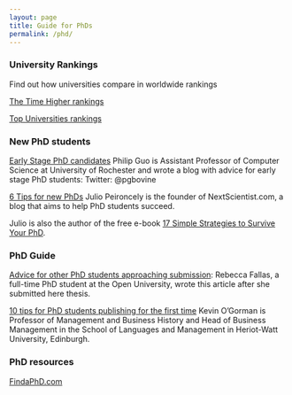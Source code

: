 ```yaml
---
layout: page
title: Guide for PhDs
permalink: /phd/
---
```


### University Rankings

Find out how universities compare in worldwide rankings
 
[The Time Higher rankings](http://www.timeshighereducation.com/world-university-rankings)
 
[Top Universities rankings](http://www.topuniversities.com)

### New PhD students

[Early Stage PhD candidates](http://pgbovine.net/early-stage-PhD-advice.htm)
Philip Guo is Assistant Professor of Computer Science at University of Rochester and wrote a blog with advice for early stage PhD students:
 Twitter: @pgbovine 


[6 Tips for new PhDs](http://www.topuniversities.com/blog/6-essential-study-tips-phd-student) Julio Peironcely is the founder of NextScientist.com, a blog that aims to help PhD students succeed.

Julio is also the author of the free e-book [17 Simple Strategies to Survive Your PhD](http://nextscientist.com/PhD-ebooks/17-simple-strategies-to-survive-your-phd/).
 
 
### PhD Guide

[Advice for other PhD students approaching submission](http://www.open.ac.uk/blogs/classicalstudies/?p=550):
Rebecca Fallas, a full-time PhD student at the Open University, wrote this article after she submitted here thesis. 

[10 tips for PhD students publishing for the first time](http://www.itsnotyouitsyourdata.com/stuck-in-the-middle/top-10-hints-for-phd-students-or-ecrs-publishing-for-the-1st-time/)
Kevin O’Gorman is Professor of Management and Business History and Head of Business Management in the School of Languages and Management in Heriot-Watt University, Edinburgh. 

### PhD resources
[FindaPhD.com](https://www.findaphd.com/advice/)

 

 